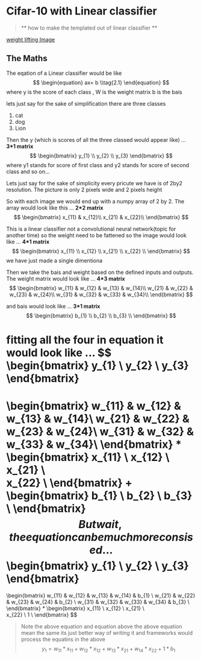 # Cifar-10 with Linear classifier

>** how to make the templated out of linear classifier **

[weight lifting Image](https://www.google.co.in/url?sa=i&rct=j&q=&esrc=s&source=images&cd=&cad=rja&uact=8&ved=2ahUKEwjpl6LNsfbdAhXJtI8KHbXlC6cQjRx6BAgBEAU&url=https%3A%2F%2Fpxhere.com%2Fen%2Fphoto%2F641586&psig=AOvVaw2jKwki3p2ptZ7MSFUX5Dqe&ust=1539072392843218)

## The Maths

The eqation of a Linear classifier would be like
$$ 
\begin{equation}
        ax= b \\tag{2.1}
\end{equation}
$$
where y is the score of each class ,
W is the weight matrix
b is the bais

lets just say for the sake of simplification there are three classes
1. cat
2. dog
3. Lion
      
Then the y (which is scores of all the three classed would appear like) ... **3*1 matrix**
$$
\begin{bmatrix}
    y_{1}        \\
    y_{2}        \\
    y_{3}       
\end{bmatrix}
$$
where y1 stands for score of first class and y2 stands for score of second class and so on...

Lets just say for the sake of simplicity every pricute we have is of 2by2 resolution. The picture is only 2 pixels wide and 2 pixels height

So with each image we would end up with a numpy array of 2 by 2. The array would look like this ... **2*2 matrix**
$$
\begin{bmatrix}
    x_{11} &  x_{12}\\
    x_{21} &  x_{22}\\
\end{bmatrix}
$$

This is a linear classifier not a convolutional neural network(topic for another time) so the weight need to be fattened so the image would look like ... **4*1 matrix**
$$
\begin{bmatrix}
    x_{11} \\
    x_{12} \\
    x_{21} \\  
    x_{22} \\
\end{bmatrix}
$$
we have just made a single dimentiona 

Then we take the bais and weight based on the defined inputs and outputs. The weight matrix would look like ... **4*3 matrix**
$$
\begin{bmatrix}
    w_{11} &  w_{12} & w_{13} & w_{14}\\
    w_{21} &  w_{22} & w_{23} & w_{24}\\
    w_{31} &  w_{32} & w_{33} & w_{34}\\
\end{bmatrix}
$$

and bais would look like ... **3*1 matrix**
$$
\begin{bmatrix}
    b_{1} \\
    b_{2} \\
    b_{3} \\
\end{bmatrix}
$$

fitting all the four in equation
it would look like ...
$$
\begin{bmatrix}
    y_{1}        \\
    y_{2}        \\
    y_{3}       
\end{bmatrix}
= 
\begin{bmatrix}
    w_{11} &  w_{12} & w_{13} & w_{14}\\
    w_{21} &  w_{22} & w_{23} & w_{24}\\
    w_{31} &  w_{32} & w_{33} & w_{34}\\
\end{bmatrix}
* 
\begin{bmatrix}
    x_{11} \\
    x_{12} \\
    x_{21} \\  
    x_{22} \\
\end{bmatrix}
+ 
\begin{bmatrix}
    b_{1} \\
    b_{2} \\
    b_{3} \\
\end{bmatrix}
$$
But wait, the equation can be much more consised ...
$$
\begin{bmatrix}
    y_{1}        \\
    y_{2}        \\
    y_{3}       
\end{bmatrix}
= 
\begin{bmatrix}
    w_{11} &  w_{12} & w_{13} & w_{14} &  b_{1} \\
    w_{21} &  w_{22} & w_{23} & w_{24} &  b_{2} \\
    w_{31} &  w_{32} & w_{33} & w_{34} &  b_{3} \\
\end{bmatrix}
*
\begin{bmatrix}
    x_{11} \\
    x_{12} \\
    x_{21} \\  
    x_{22} \\
    1      \\
\end{bmatrix} 
$$
> Note the above equation and equation above the above equation mean the same its just better way of writing it and frameworks would process the equatins in the above 
$$
y_{1} = w_{11}*x_{11} + w_{12} *x_{12} + w_{13} * x_{21} + w_{14}* x_{22} + 1* b_{1}
$$

